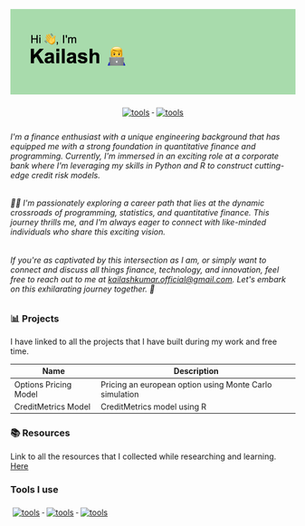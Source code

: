 ![Header](/header.png)

<p align="center">
  <a href="https://www.linkedin.com/in/kailash26/">
    <img src="https://img.shields.io/badge/LinkedIn-0077B5?style=for-the-badge&logo=linkedin&logoColor=white" alt="tools" style="vertical-align:top; margin:6px 4px">
  </a> 
 <a href="https://www.kaggle.com/kailashkumars/code">
    <img src="https://img.shields.io/badge/Kaggle-20BEFF?style=for-the-badge&logo=Kaggle&logoColor=white" alt="tools" style="vertical-align:top; margin:6px 4px">
  </a>
</p>


###### I'm a finance enthusiast with a unique engineering background that has equipped me with a strong foundation in quantitative finance and programming. Currently, I'm immersed in an exciting role at a corporate bank where I'm leveraging my skills in Python and R to construct cutting-edge credit risk models.

###### 👨‍💻 I'm passionately exploring a career path that lies at the dynamic crossroads of programming, statistics, and quantitative finance. This journey thrills me, and I'm always eager to connect with like-minded individuals who share this exciting vision.

###### If you're as captivated by this intersection as I am, or simply want to connect and discuss all things finance, technology, and innovation, feel free to reach out to me at kailashkumar.official@gmail.com. Let's embark on this exhilarating journey together. 🙌



### 📊 Projects 

I have linked to all the projects that I have built during my work and free time.

| Name | Description |
| --- | --- |
| Options Pricing Model | Pricing an european option using Monte Carlo simulation |
| CreditMetrics Model  | CreditMetrics model using R |


### 📚 Resources 

Link to all the resources that I collected while researching and learning. [Here](Resources/Resources.md)

### Tools I use
<p align="left">
 <a href="#">
    <img src="https://img.shields.io/badge/Python-14354C?style=for-the-badge&logo=python&logoColor=white" alt="tools" style="vertical-align:top; margin:6px 4px">
  </a>
 <a href="#">
    <img src="https://img.shields.io/badge/R-276DC3?style=for-the-badge&logo=r&logoColor=white" alt="tools" style="vertical-align:top; margin:6px 4px">
  </a> 
 <a href="#">
    <img src="https://img.shields.io/badge/MySQL-00000F?style=for-the-badge&logo=mysql&logoColor=white" alt="tools" style="vertical-align:top; margin:6px 4px">
  </a> 
</p>
